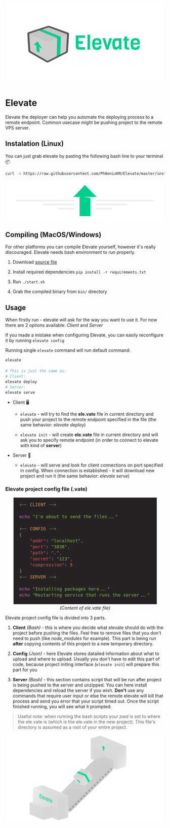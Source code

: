 <div align="center">
    <img src="arts/elevate-banner-white.jpg">
</div>

# Elevate

Elevate the deployer can help you automate the deploying process to a remote endpoint. Common usecase might be pushing project to the remote VPS server.

## Instalation (Linux)

You can just grab elevate by pasting the following bash line to your terminal 📦

```bash
curl -s https://raw.githubusercontent.com/Ph0enixKM/Elevate/master/installer.sh | bash
```

<div align="center">
 <img src="arts/elevate-arrow-header.png">
</div>

## Compiling (MacOS/Windows)

For other platforms you can compile Elevate yourself, however it's really discouraged. Elevate needs bash environment to run properly.

1. Download [source file](https://github.com/Ph0enixKM/Elevate/archive/master.zip)

2. Install required dependencies `pip install -r requirements.txt`

3. Run `./start.sh`

4. Grab the compiled binary from `bin/` directory



## Usage

When firstly run - elevate will ask for the way you want to use it. For now there are 2 options available: *Client* and *Server*

If you made a mistake when configuring Elevate, you can easily reconfigure it by running `elevate config`

Running single `elevate` command will run default command:

```bash
elevate

# This is just the same as:
# Client:
elevate deploy
# Server:
elevate serve
```

- Client 🖥️
  
  - `elevate` - will try to find the **ele.vate** file in current directory and push your project to the remote endpoint specified in the file (the same behavior: *elevate deploy*) 
  
  - `elevate init` - will create **ele.vate** file in current directory and will ask you to specify remote endpoint (in order to connect to elevate with kind of **server**) 

- Server 📡
  
  - `elevate` - will serve and look for client connections on port specified in config. When connection is established - it will download new project and run it (the same behavior: *elevate serve*)

### Elevate project config file (.vate)

<div align="center">
 <img src="arts/vate.png"><br>
 <i>(Content of ele.vate file)</i>
</div>

Elevate project config file is divided into 3 parts.

1. **Client** *(Bash)* - this is where you decide what elevate should do with the project before pushing the files. Feel free to remove files that you don't need to push (like *node\_modules* for example). This part is being run **after** copying contents of this project to a new temporary directory. 

2. **Config** *(Json)* - here Elevate stores datailed information about what to upload and where to upload. Usually you don't have to edit this part of code, because project initing interface (`elevate init`) will prepare this part for you

3. **Server** *(Bash)* - this section contains script that will be run after project is being pushed to the server and unzipped. You can here install dependencies and reload the server if you wish. **Don't** use any commands that require user input or else the remote elevate will kill that process and send you error that your script timed out. Once the script finished running, you will see what it prompted.

> Useful note: when running the bash scripts your *pwd* is set to where the ele.vate is (which is the ele.vate in the new project). This file's directory is assumed as a root of your entire project.

![](arts/assembly-footer.png)
